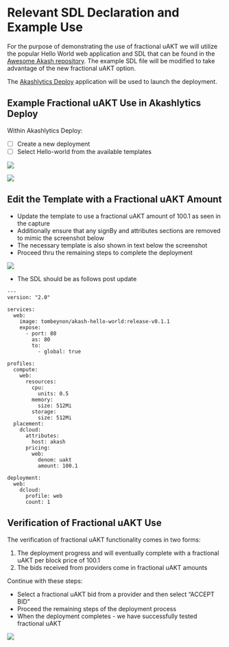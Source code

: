 # Relevant SDL Declaration and Example Use

For the purpose of demonstrating the use of fractional uAKT we will utilize the popular Hello World web application and SDL that can be found in the [Awesome Akash repository](https://github.com/ovrclk/awesome-akash/blob/master/supermario/deploy.yaml).  The example SDL file will be modified to take advantage of the new fractional uAKT option.

The [Akashlytics Deploy](https://docs.akash.network/guides/deploy) application will be used to launch the deployment.

## **Example Fractional uAKT Use in Akashlytics Deploy**



Within Akashlytics Deploy:

* [ ] Create a new deployment
* [ ] Select Hello-world from the available templates

![](https://files.gitbook.com/v0/b/gitbook-x-prod.appspot.com/o/spaces%2F-LrNFlfuifzmQ\_NMKu9C-887967055%2Fuploads%2FsFfTMYjuy3sh5mH9NyXi%2FfractionalCreateDeployment.png?alt=media\&token=0b9bf90d-5a35-4bf6-8fec-33d010913337)

![](https://files.gitbook.com/v0/b/gitbook-x-prod.appspot.com/o/spaces%2F-LrNFlfuifzmQ\_NMKu9C-887967055%2Fuploads%2F4iI0PjLQlYtrotySEIS6%2FfractionalHelloWorld.png?alt=media\&token=24b93d25-d5aa-4e8b-aebd-cf14ce7892f7)



## Edit the Template with a Fractional uAKT Amount

* Update the template to use a fractional uAKT amount of 100.1 as seen in the capture
* Additionally ensure that any signBy and attributes sections are removed to mimic the screenshot below
* The necessary template is also shown in text below the screenshot
* Proceed thru the remaining steps to complete the deployment

![](https://files.gitbook.com/v0/b/gitbook-x-prod.appspot.com/o/spaces%2F-LrNFlfuifzmQ\_NMKu9C-887967055%2Fuploads%2FxB48MXLbSpBdYfnfUHC7%2FtestnetFractionalUpdated.png?alt=media\&token=0eb1cfd9-e8a0-4e87-8939-424ad2ab1ee0)



* The SDL should be as follows post update

```
---
version: "2.0"

services:
  web:
    image: tombeynon/akash-hello-world:release-v0.1.1
    expose:
      - port: 80
        as: 80
        to:
          - global: true

profiles:
  compute:
    web:
      resources:
        cpu:
          units: 0.5
        memory:
          size: 512Mi
        storage:
          size: 512Mi
  placement:
    dcloud:
      attributes:
        host: akash
      pricing:
        web:
          denom: uakt
          amount: 100.1

deployment:
  web:
    dcloud:
      profile: web
      count: 1
```

## Verification of Fractional uAKT Use



The verification of fractional uAKT functionality comes in two forms:

1. The deployment progress and will eventually complete with a fractional uAKT per block price of 100.1
2. The bids received from providers come in fractional uAKT amounts

Continue with these steps:

* Select a fractional uAKT bid from a provider and then select “ACCEPT BID”
* Proceed the remaining steps of the deployment process
* When the deployment completes - we have successfully tested fractional uAKT

![](https://files.gitbook.com/v0/b/gitbook-x-prod.appspot.com/o/spaces%2F-LrNFlfuifzmQ\_NMKu9C-887967055%2Fuploads%2F2uSiK0ZeItEQeuPGDAm3%2FfractionalBid.png?alt=media\&token=3a44ce7b-6dd7-429e-add8-ad16ce12602b)
